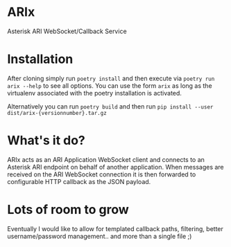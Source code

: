 # ARIx
Asterisk ARI WebSocket/Callback Service

# Installation

After cloning simply run `poetry install` and then execute via `poetry run arix --help` to see all options.  You can use the form `arix` as long as the virtualenv associated with the poetry installation is activated.

Alternatively you can run `poetry build` and then run `pip install --user dist/arix-{versionnumber}.tar.gz`

# What's it do?

ARIx acts as an ARI Application WebSocket client and connects to an Asterisk ARI endpoint on behalf of another application.  When messages are received on the ARI WebSocket connection it is then forwarded to configurable HTTP callback as the JSON payload.

# Lots of room to grow

Eventually I would like to allow for templated callback paths, filtering, better username/password management.. and more than a single file ;)

